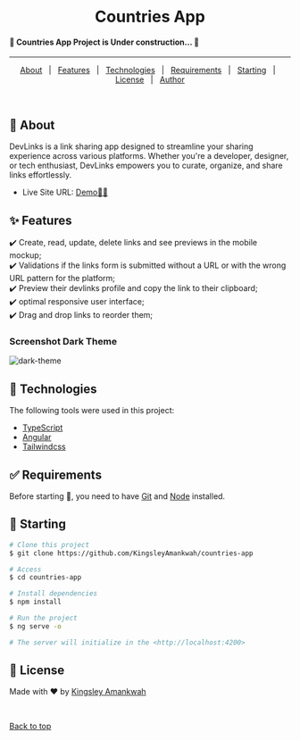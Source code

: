 <div align="center" id="top">

&#xa0;

</div>

<h1 align="center">Countries App</h1>

 <h4 >
	🚧  Countries App Project is Under construction...  🚧
</h4>

<hr>

<p align="center">
  <a href="#dart-about">About</a> &#xa0; | &#xa0; 
  <a href="#sparkles-features">Features</a> &#xa0; | &#xa0;
  <a href="#rocket-technologies">Technologies</a> &#xa0; | &#xa0;
  <a href="#white_check_mark-requirements">Requirements</a> &#xa0; | &#xa0;
  <a href="#checkered_flag-starting">Starting</a> &#xa0; | &#xa0;
  <a href="#memo-license">License</a> &#xa0; | &#xa0;
  <a href="https://github.com/KingsleyAmankwah" target="_blank">Author</a>
</p>

<br>

## :dart: About

DevLinks is a link sharing app designed to streamline your sharing experience across various platforms. Whether you're a developer, designer, or tech enthusiast, DevLinks empowers you to curate, organize, and share links effortlessly.

- Live Site URL: <a href="https://countries-app-nine-bice.vercel.app/" target="_blank">Demo🚀🔥</a>

## :sparkles: Features

:heavy_check_mark: Create, read, update, delete links and see previews in the mobile mockup;\
:heavy_check_mark: Validations if the links form is submitted without a URL or with the wrong URL pattern for the platform;\
:heavy_check_mark: Preview their devlinks profile and copy the link to their clipboard;\
:heavy_check_mark: optimal responsive user interface;\
:heavy_check_mark: Drag and drop links to reorder them;

### Screenshot Dark Theme
![dark-theme](https://github.com/KingsleyAmankwah/countries-app/assets/64941442/7a4160aa-cf6a-430a-8b2b-f976215dc875)

## :rocket: Technologies

The following tools were used in this project:

- [TypeScript](https://www.typescriptlang.org/)
- [Angular](https://angular.dev/)
- [Tailwindcss](https://tailwindcss.com/docs/installation)

## :white_check_mark: Requirements

Before starting :checkered_flag:, you need to have [Git](https://git-scm.com) and [Node](https://nodejs.org/en/) installed.

## :checkered_flag: Starting

```bash
# Clone this project
$ git clone https://github.com/KingsleyAmankwah/countries-app

# Access
$ cd countries-app

# Install dependencies
$ npm install

# Run the project
$ ng serve -o

# The server will initialize in the <http://localhost:4200>
```

## :memo: License

Made with :heart: by <a href="https://github.com/KingsleyAmanwkah" target="_blank">Kingsley Amankwah</a>

&#xa0;

<a href="#top">Back to top</a>
